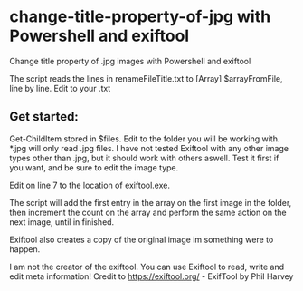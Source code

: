 # change-title-property-of-jpg with Powershell and exiftool
Change title property of .jpg images with Powershell and exiftool

The script reads the lines in renameFileTitle.txt to [Array] $arrayFromFile, line by line. Edit <path> to your .txt

## Get started:

Get-ChildItem stored in $files. Edit <path> to the folder you will be working with. *.jpg will only read .jpg files. I have not tested Exiftool with any other image types other than .jpg, but it should work with others aswell. Test it first if you want, and be sure to edit the image type.
  
Edit <path> on line 7 to the location of exiftool.exe.
  
The script will add the first entry in the array on the first image in the folder, then increment the count on the array and perform the same action on the next image, until in finished.

Exiftool also creates a copy of the original image im something were to happen.

I am not the creator of the exiftool.
You can use Exiftool to read, write and edit meta information!
Credit to https://exiftool.org/ - ExifTool by Phil Harvey
